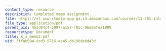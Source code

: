 ```yaml
---
content_type: resource
description: Completed memo assignment.
file: https://ol-ocw-studio-app-qa.s3.amazonaws.com/courses/11-401-introduction-to-housing-community-and-economic-development-fall-2003/3ffab0949cd35716ae45db190debd43d_k_a_memo2.pdf
file_type: application/pdf
parent_uid: 452d04c4-b097-a157-f05c-9be2efea1809
resourcetype: Document
title: k_a_memo2.pdf
uid: 3ffab094-9cd3-5716-ae45-db190debd43d
---
```

